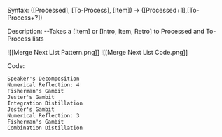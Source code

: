 Syntax:
(\[Processed], \[To-Process], \[Item]) -> (\[Processed+1],\[To-Process+?])

Description:
\--Takes a \[Item] or \[Intro, Item, Retro] to Processed and To-Process lists

![[Merge Next List Pattern.png]]
![[Merge Next List Code.png]]

Code:
```
Speaker's Decomposition
Numerical Reflection: 4
Fisherman's Gambit
Jester's Gambit
Integration Distillation
Jester's Gambit
Numerical Reflection: 3
Fisherman's Gambit
Combination Distillation
```